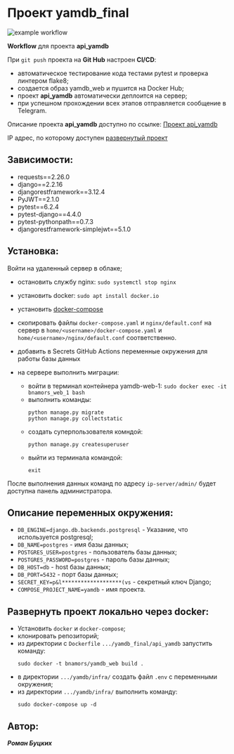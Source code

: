 # Проект yamdb_final

![example workflow](https://github.com/bnamors/yamdb_final/actions/workflows/yamdb_workflow.yml/badge.svg)

**Workflow** для проекта **api_yamdb**

При `git push` проекта на **Git Hub** настроен  **CI/CD**:
- автоматическое тестирование кода тестами pytest и проверка линтером flake8;
- создается образ yamdb_web и пушится на Docker Hub;
- проект **api_yamdb** автоматически деплоится на сервер;
- при успешном прохождении всех этапов отправляется сообщение в Telegram.

Описание проекта **api_yamdb** доступно по ссылке: [Проект api_yamdb](https://github.com/BnamoRS/api_yamdb "Посмотреть описание проекта api_yamdb")

IP адрес, по которому доступен [развернутый проект](http://51.250.27.62/admin/ "Вход в панель администратора проекта")

## Зависимости:

- requests==2.26.0
- django==2.2.16
- djangorestframework==3.12.4
- PyJWT==2.1.0
- pytest==6.2.4
- pytest-django==4.4.0
- pytest-pythonpath==0.7.3
- djangorestframework-simplejwt==5.1.0

## Установка:

Войти на удаленный сервер в облаке;
- остановить службу nginx:
	`sudo systemctl stop nginx` 
- установить docker:
	`sudo apt install docker.io`
- установить [docker-compose](https://docs.docker.com/compose/install/ "Ссылка на официальную документацию docker-compose")
- скопировать файлы `docker-compose.yaml` и `nginx/default.conf` на сервер в `home/<username>/docker-compose.yaml` и `home/<username>/nginx/default.conf` соответственно.
- добавить в Secrets GitHub Actions переменные окружения для работы базы данных

- на сервере выполнить миграции:
	- войти в терминал контейнера yamdb-web-1:
		`sudo docker exec -it bnamors_web_1 bash`
	- выполнить команды:
		```
		python manage.py migrate
		python manage.py collectstatic
		```
	- создать суперпользователя комндой:
		```
		python manage.py createsuperuser
		```
	- выйти из терминала командой:
		```
		exit
		```

После выполнения данных команд по адресу `ip-server/admin/` будет доступна панель администратора.

## Описание переменных окружения:

- `DB_ENGINE=django.db.backends.postgresql` -  Указание, что используется postgresql;
- `DB_NAME=postgres` - имя базы данных;
- `POSTGRES_USER=postgres` - пользователь базы данных;
- `POSTGRES_PASSWORD=postgres` - пароль базы данных;
- `DB_HOST=db` - host базы данных;
- `DB_PORT=5432` - порт базы данных;
- `SECRET_KEY=p&l*******************(vs` - секретный ключ Django;
- `COMPOSE_PROJECT_NAME=yamdb` - имя проекта.

## Развернуть проект локально через docker:

- Установить `docker` и `docker-compose`;
- клонировать репозиторий;
- из директории с `Dockerfile`  `.../yamdb_final/api_yamdb` запустить команду:
	```
	sudo docker -t bnamors/yamdb_web build .
	```
- в директории  `.../yamdb/infra/` создать файл `.env` с переменными окружения;
- из директории `.../yamdb/infra/` выполнить команду:
	```
	sudo docker-compose up -d
	```

## Автор:

***Роман Буцких***
